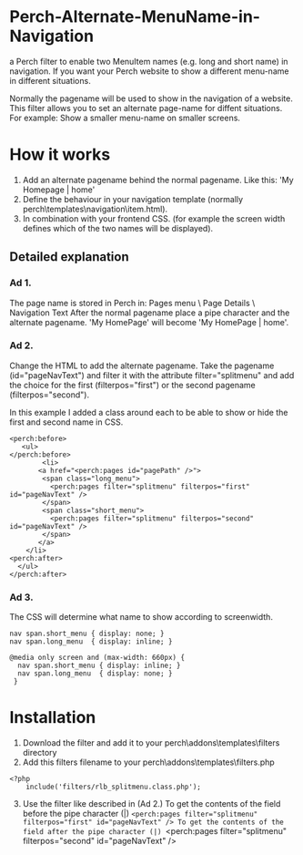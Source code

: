 # Perch-Alternate-MenuName-in-Navigation
a Perch filter to enable two MenuItem names (e.g. long and short name) in navigation.
If you want your Perch website to show a different menu-name in different situations.

Normally the pagename will be used to show in the navigation of a website. This filter allows you to set an alternate page-name for diffent situations.
For example: Show a smaller menu-name on smaller screens.   

# How it works
1. Add an alternate pagename behind the normal pagename. Like this: 'My Homepage | home'
2. Define the behaviour in your navigation template (normally perch\templates\navigation\item.html).
3. In combination with your frontend CSS. (for example the screen width defines which of the two names will be displayed).  

## Detailed explanation 

### Ad 1.   
The page name is stored in Perch in: Pages menu \ Page Details \ Navigation Text 
After the normal pagename place a pipe character and the alternate pagename. 'My HomePage' will become 'My HomePage | home'.
  
### Ad 2.  
Change the HTML to add the alternate pagename. Take the pagename (id="pageNavText") and filter it with the attribute filter="splitmenu" 
and add the choice for the first (filterpos="first") or the second pagename (filterpos="second").
  
In this example I added a class around each to be able to show or hide the first and second name in CSS.

~~~
<perch:before>
   <ul>
</perch:before>
		<li>
       <a href="<perch:pages id="pagePath" />">
        <span class="long_menu">
          <perch:pages filter="splitmenu" filterpos="first" id="pageNavText" />
        </span>
        <span class="short_menu">
          <perch:pages filter="splitmenu" filterpos="second" id="pageNavText" />
        </span>
       </a>   
    </li>
<perch:after>
  </ul>
</perch:after>
~~~

### Ad 3.  
The CSS will determine what name to show according to screenwidth.

~~~
nav span.short_menu { display: none; }
nav span.long_menu  { display: inline; }

@media only screen and (max-width: 660px) {
  nav span.short_menu { display: inline; }
  nav span.long_menu  { display: none; } 
 }
~~~


# Installation
1. Download the filter and add it to your perch\addons\templates\filters directory
2. Add this filters filename to your perch\addons\templates\filters.php
~~~
<?php 
    include('filters/rlb_splitmenu.class.php'); 
~~~

3. Use the filter like described in (Ad 2.)
To get the contents of the field before the pipe character (|)
`<perch:pages filter="splitmenu" filterpos="first" id="pageNavText" />
To get the contents of the field after the pipe character (|)
`<perch:pages filter="splitmenu" filterpos="second" id="pageNavText" />

